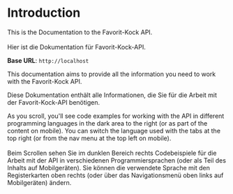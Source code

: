 # Introduction

This is the Documentation to the Favorit-Kock API. <br /><br /> Hier ist die Dokumentation für Favorit-Kock-API.

<aside>
    <strong>Base URL</strong>: <code>http://localhost</code>
</aside>

This documentation aims to provide all the information you need to work with the Favorit-Kock API.

Diese Dokumentation enthält alle Informationen, die Sie für die Arbeit mit der Favorit-Kock-API benötigen.

<aside>As you scroll, you'll see code examples for working with the API in different programming languages in the dark area to the right (or as part of the content on mobile).
You can switch the language used with the tabs at the top right (or from the nav menu at the top left on mobile). <br /> <br /> Beim Scrollen sehen Sie im dunklen Bereich rechts Codebeispiele für die Arbeit mit der API in verschiedenen Programmiersprachen (oder als Teil des Inhalts auf Mobilgeräten). Sie können die verwendete Sprache mit den Registerkarten oben rechts (oder über das Navigationsmenü oben links auf Mobilgeräten) ändern.</aside>

